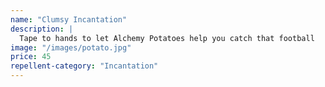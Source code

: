 ```yaml
---
name: "Clumsy Incantation"
description: |
  Tape to hands to let Alchemy Potatoes help you catch that football
image: "/images/potato.jpg"
price: 45
repellent-category: "Incantation"
---
```

